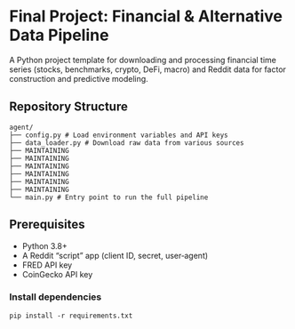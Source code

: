 # Final Project: Financial & Alternative Data Pipeline

A Python project template for downloading and processing financial time series (stocks, benchmarks, crypto, DeFi, macro) and Reddit data for factor construction and predictive modeling.

## Repository Structure

```
agent/
├── config.py # Load environment variables and API keys
├── data_loader.py # Download raw data from various sources
├── MAINTAINING
├── MAINTAINING
├── MAINTAINING
├── MAINTAINING
├── MAINTAINING
├── MAINTAINING
└── main.py # Entry point to run the full pipeline
```

## Prerequisites

- Python 3.8+  
- A Reddit “script” app (client ID, secret, user‑agent)  
- FRED API key  
- CoinGecko API key 

### Install dependencies

```
pip install -r requirements.txt
```
